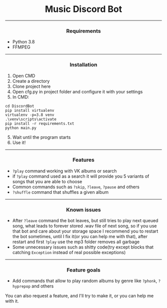 <h1 align="center">Music Discord Bot</h1>

---

<h3 align="center">Requirements</h3>

* Python 3.8
* FFMPEG

---

<h3 align="center">Installation</h3>

1) Open CMD
2) Create a directory
3) Clone project here
4) Open cfg.py in project folder and configure it with your settings
5) In CMD:

```shell
cd DiscordBot
pip install virtualenv
virtualenv -p=3.8 venv
.\venv\scripts\activate
pip install -r requirements.txt
python main.py
```

5) Wait until the program starts
6) Use it!

---

<h3 align="center">Features</h3>

* `?play` command working with VK albums or search
* if `?play` command used as a search it will provide you 5 variants of songs that you are able to choose
* Common commands such as `?skip`, `?leave`, `?pause` and others
* `?shuffle` command that shuffles a given album

---

<h3 align="center">Known issues</h3>

* After `?leave` command the bot leaves, but still tries to play next queued song, what leads to forever stored .wav file of next song, so if you use that bot and care about your storage space I recommend you to restart the bot sometimes, until I fix it(or you can help me with that), after restart and first `?play` use the mp3 folder removes all garbage
* Some unnecessary issues such as shitty code(try except blocks that catching `Exception` instead of real possible exceptions) 

---

<h3 align="center">Feature goals</h3>

* Add commands that allow to play random albums by genre like `?phonk`, `?hyprepop` and others

You can also request a feature, and I'll try to make it, or you can help me with it.